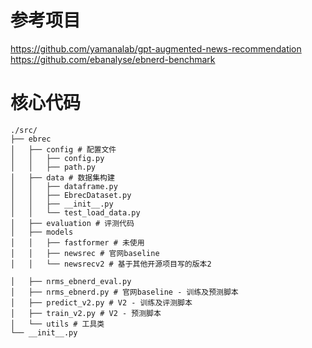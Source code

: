 # 参考项目
https://github.com/yamanalab/gpt-augmented-news-recommendation
https://github.com/ebanalyse/ebnerd-benchmark

# 核心代码
```
./src/
├── ebrec
│   ├── config # 配置文件
│   │   ├── config.py
│   │   ├── path.py
│   ├── data # 数据集构建
│   │   ├── dataframe.py
│   │   ├── EbrecDataset.py
│   │   ├── __init__.py
│   │   └── test_load_data.py
│   ├── evaluation # 评测代码
│   ├── models
│   │   ├── fastformer # 未使用
│   │   ├── newsrec # 官网baseline 
│   │   └── newsrecv2 # 基于其他开源项目写的版本2

│   ├── nrms_ebnerd_eval.py
│   ├── nrms_ebnerd.py # 官网baseline - 训练及预测脚本
│   ├── predict_v2.py # V2 - 训练及评测脚本
│   ├── train_v2.py # V2 - 预测脚本
│   └── utils # 工具类
└── __init__.py

```